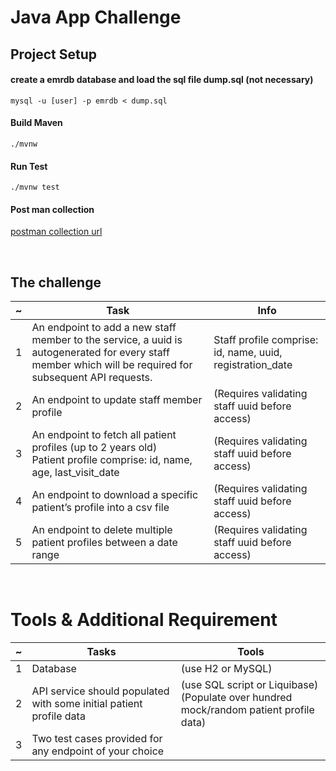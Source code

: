 # Java App Challenge

## Project Setup
#### create a emrdb database and load the sql file dump.sql (not necessary)
```
mysql -u [user] -p emrdb < dump.sql
```
#### Build Maven
```
./mvnw 
```
#### Run Test
```
./mvnw test 
```

#### Post man collection
[postman collection url]("https://documenter.getpostman.com/view/5832701/UzBvH3zu")


<br/>

## The challenge
|~ | Task | Info |
|- | - | - 
|1 | An endpoint to add a new staff member to the service, a uuid is autogenerated for every staff member which will be required for subsequent API requests. | Staff profile comprise: id, name, uuid, registration_date
|2 | An endpoint to update staff member profile | (Requires validating staff uuid before access)
| 3 | An endpoint to fetch all patient profiles (up to 2 years old) <br/> Patient profile comprise: id, name, age, last_visit_date | (Requires validating staff uuid before access)
|4| An endpoint to download a specific patient’s profile into a csv file | (Requires validating staff uuid before access)
|5 | An endpoint to delete multiple patient profiles between a date range | (Requires validating staff uuid before access)

<br/> 

# Tools & Additional Requirement

| ~ | Tasks | Tools
| - | - | -
| 1 |  Database | (use H2 or MySQL)|
|2 | API service should populated with some initial patient profile data | (use SQL script or Liquibase)<br/>(Populate over hundred mock/random patient profile data)
| 3 | Two test cases provided for any endpoint of your choice | 

